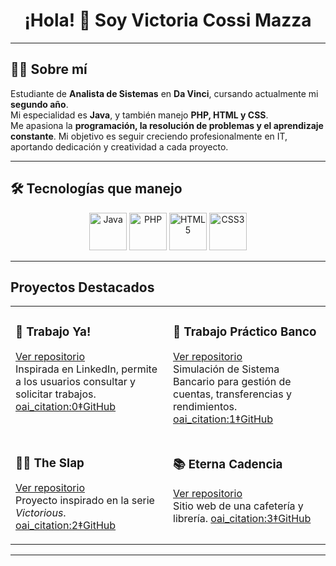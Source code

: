 <h1 align="center">¡Hola! 👋 Soy Victoria Cossi Mazza</h1>

---

## 👩‍💻 Sobre mí  
Estudiante de **Analista de Sistemas** en **Da Vinci**, cursando actualmente mi **segundo año**.  
Mi especialidad es **Java**, y también manejo **PHP, HTML y CSS**.  
Me apasiona la **programación, la resolución de problemas y el aprendizaje constante**. Mi objetivo es seguir creciendo profesionalmente en IT, aportando dedicación y creatividad a cada proyecto.

---

## 🛠️ Tecnologías que manejo  
<p align="center">
  <img src="https://cdn.jsdelivr.net/gh/devicons/devicon/icons/java/java-original.svg" width="60" height="60" alt="Java"/>
  <img src="https://cdn.jsdelivr.net/gh/devicons/devicon/icons/php/php-original.svg" width="60" height="60" alt="PHP"/>
  <img src="https://cdn.jsdelivr.net/gh/devicons/devicon/icons/html5/html5-original.svg" width="60" height="60" alt="HTML5"/>
  <img src="https://cdn.jsdelivr.net/gh/devicons/devicon/icons/css3/css3-original.svg" width="60" height="60" alt="CSS3"/>
</p>

---

##  Proyectos Destacados  

<table>
<tr>
<td width="50%" valign="top">

### 💼 Trabajo Ya!  
[Ver repositorio](https://github.com/vickyycm/TrabajoYa)  
Inspirada en LinkedIn, permite a los usuarios consultar y solicitar trabajos.
 [oai_citation:0‡GitHub](https://github.com/vickyycm/TrabajoYa)

</td>
<td width="50%" valign="top">

### 🏦 Trabajo Práctico Banco  
[Ver repositorio](https://github.com/vickyycm/TrabajoPracticoBanco)  
Simulación de Sistema Bancario para gestión de cuentas, transferencias y rendimientos. 
 [oai_citation:1‡GitHub](https://github.com/vickyycm/TrabajoPracticoBanco)

</td>
</tr>
<tr>
<td width="50%" valign="top">

### 👋🏼 The Slap  
[Ver repositorio](https://github.com/vickyycm/TheSlap)  
Proyecto inspirado en la serie *Victorious*.
 [oai_citation:2‡GitHub](https://github.com/vickyycm/TheSlap)

</td>
<td width="50%" valign="top">

### 📚 Eterna Cadencia  
[Ver repositorio](https://github.com/vickyycm/EternaCadencia)  
Sitio web de una cafetería y librería.
 [oai_citation:3‡GitHub](https://github.com/EternaCadencia)

</td>
</tr>
</table>

---

